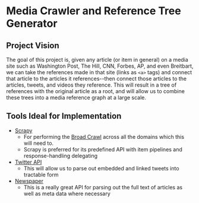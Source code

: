 # Media Crawler and Reference Tree Generator

## Project Vision

The goal of this project is, given any article (or item in general) on a media site such as Washington Post, The Hill, CNN, Forbes, AP, and even Breitbart, we can take the references made in that site (links as `<a>` tags) and connect that article to the articles it references--then connect those articles to the articles, tweets, and videos they reference. This will result in a tree of references with the original article as a root, and will allow us to combine these trees into a media reference graph at a large scale.

## Tools Ideal for Implementation

* [Scrapy](https://doc.scrapy.org/en/latest/index.html)
  * For performing the [Broad Crawl](https://doc.scrapy.org/en/latest/topics/broad-crawls.html) across all the domains which this will need to.
  * Scrapy is preferred for its predefined API with item pipelines and response-handling delegating
* [Twitter API](https://developer.twitter.com/en/docs/tweets/post-and-engage/api-reference/get-statuses-show-id)
  * This will allow us to parse out embedded and linked tweets into tractable form
* [Newspaper](http://newspaper.readthedocs.io/en/latest/)
  * This is a really great API for parsing out the full text of articles as well as meta data where necessary
